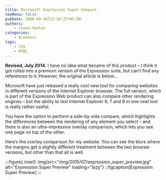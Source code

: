 ```yaml
---
title: Microsoft Expression Super Compare
navMenu: false
pubDate: 2009-09-14T22:24:27+01:00
authors:
    - steve-fenton
categories:
    - Browsers
tags:
    - CSS
    - HTML
---
```


**Revised, July 2014.** I have no idea what became of this product – I think it got rolled into a premium version of the Expression suite, but can’t find any references to it. However, the original article is below…

Microsoft have just released a really cool new tool for comparing websites in different versions of the Internet Explorer browser. The full version, which is part of the Expression Web product can also compare other rendering engines – but the ability to test Internet Explorer 6, 7 and 8 in one neat tool is really rather useful.

You have the option to perform a side-by-side compare, which highlights the differences between the rendering of any element you select – and there is also an ultra-impressive overlay comparison, which lets you see one page on top of the other.

Here’s the overlay comparison for my website. You can see the blurs where the margins get a slightly different treatment between the two browser versions, but other than that all is well.

:::figure{.inset}
:img{src="/img/2015/07/expression_super_preview.jpg" alt="Expression Super Preview" loading="lazy"}
::figcaption[Expression Super Preview]
:::